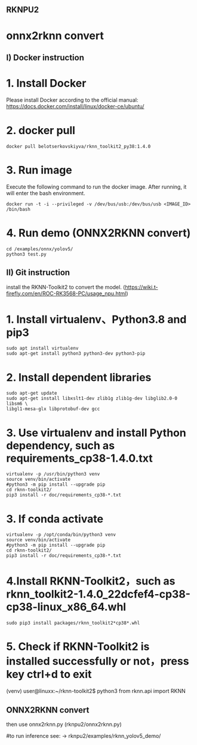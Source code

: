 ## RKNPU2
# onnx2rknn convert

## I) Docker instruction
# 1. Install Docker
Please install Docker according to the official manual:
https://docs.docker.com/install/linux/docker-ce/ubuntu/
# 2. docker pull
```
docker pull belotserkovskiyva/rknn_toolkit2_py38:1.4.0
```
# 3. Run image
Execute the following command to run the docker image. After running, it will enter the bash
environment.
```
docker run -t -i --privileged -v /dev/bus/usb:/dev/bus/usb <IMAGE_ID> /bin/bash
```
# 4. Run demo (ONNX2RKNN convert)
```
cd /examples/onnx/yolov5/
python3 test.py
```
## II) Git instruction
install the RKNN-Toolkit2 to convert the model. (https://wiki.t-firefly.com/en/ROC-RK3568-PC/usage_npu.html)

# 1. Install virtualenv、Python3.8 and pip3
```
sudo apt install virtualenv 
sudo apt-get install python3 python3-dev python3-pip
```
# 2. Install dependent libraries
```
sudo apt-get update
sudo apt-get install libxslt1-dev zlib1g zlib1g-dev libglib2.0-0 libsm6 \
libgl1-mesa-glx libprotobuf-dev gcc
```
# 3. Use virtualenv and install Python dependency, such as requirements_cp38-1.4.0.txt
```
virtualenv -p /usr/bin/python3 venv
source venv/bin/activate
#python3 -m pip install --upgrade pip
cd rknn-toolkit2/
pip3 install -r doc/requirements_cp38-*.txt
```
# 3. If conda activate
```
virtualenv -p /opt/conda/bin/python3 venv
source venv/bin/activate
#python3 -m pip install --upgrade pip
cd rknn-toolkit2/
pip3 install -r doc/requirements_cp38-*.txt
```
# 4.Install RKNN-Toolkit2，such as rknn_toolkit2-1.4.0_22dcfef4-cp38-cp38-linux_x86_64.whl
```
sudo pip3 install packages/rknn_toolkit2*cp38*.whl
```
# 5. Check if RKNN-Toolkit2 is installed successfully or not，press key ctrl+d to exit
(venv) user@linuxx:~/rknn-toolkit2$ python3
from rknn.api import RKNN

## ONNX2RKNN convert
then use onnx2rknn.py (rknpu2/onnx2rknn.py)

#to run inference
see:
-> rknpu2/examples/rknn_yolov5_demo/
